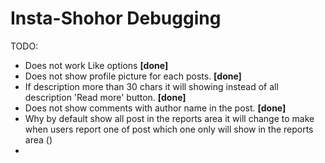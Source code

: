 # Insta-Shohor Debugging 

TODO:
- Does not work Like options **[done]**
- Does not show profile picture for each posts. **[done]**
- If description more than 30 chars it will showing instead of all description 'Read more' button. **[done]**
- Does not show comments with author name in the post. **[done]**
- Why by default show all post in the reports area it will change to make when users report one of post which one only will show in the reports area ()
-